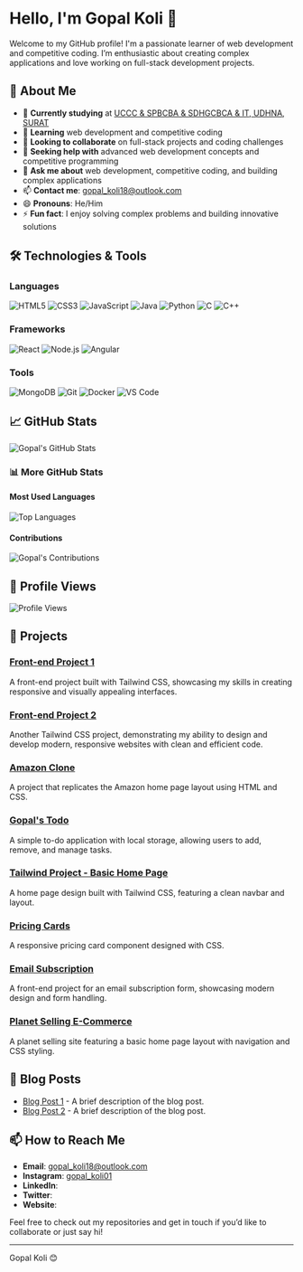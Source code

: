 # Hello, I'm Gopal Koli 👋

Welcome to my GitHub profile! I'm a passionate learner of web development and competitive coding. I’m enthusiastic about creating complex applications and love working on full-stack development projects.

## 🚀 About Me

- 🔭 **Currently studying** at [UCCC & SPBCBA & SDHGCBCA & IT, UDHNA, SURAT](https://www.google.com/maps/place/UDHNA,+SURAT)
- 🌱 **Learning** web development and competitive coding
- 👯 **Looking to collaborate** on full-stack projects and coding challenges
- 🤔 **Seeking help with** advanced web development concepts and competitive programming
- 💬 **Ask me about** web development, competitive coding, and building complex applications
- 📫 **Contact me**: [gopal_koli18@outlook.com](mailto:gopal_koli18@outlook.com)
- 😄 **Pronouns**: He/Him
- ⚡ **Fun fact**: I enjoy solving complex problems and building innovative solutions

## 🛠️ Technologies & Tools

### Languages
![HTML5](https://img.shields.io/badge/HTML5-%23E34F26?style=flat&logo=html5&logoColor=white)
![CSS3](https://img.shields.io/badge/CSS3-%231572B6?style=flat&logo=css3&logoColor=white)
![JavaScript](https://img.shields.io/badge/JavaScript-%23F7DF1C?style=flat&logo=javascript&logoColor=black)
![Java](https://img.shields.io/badge/Java-%23F7DF1C?style=flat&logo=java&logoColor=white)
![Python](https://img.shields.io/badge/Python-%2338673D?style=flat&logo=python&logoColor=white)
![C](https://img.shields.io/badge/C-%2300599C?style=flat&logo=c&logoColor=white)
![C++](https://img.shields.io/badge/C++-%2300599C?style=flat&logo=c%2B%2B&logoColor=white)

### Frameworks
![React](https://img.shields.io/badge/React-%2300D0F3?style=flat&logo=react&logoColor=white)
![Node.js](https://img.shields.io/badge/Node.js-%23339933?style=flat&logo=node.js&logoColor=white)
![Angular](https://img.shields.io/badge/Angular-%23DD0031?style=flat&logo=angular&logoColor=white)

### Tools
![MongoDB](https://img.shields.io/badge/MongoDB-%2347A248?style=flat&logo=mongodb&logoColor=white)
![Git](https://img.shields.io/badge/Git-%23F05032?style=flat&logo=git&logoColor=white)
![Docker](https://img.shields.io/badge/Docker-%232496ED?style=flat&logo=docker&logoColor=white)
![VS Code](https://img.shields.io/badge/VS%20Code-%23007ACC?style=flat&logo=visual-studio-code&logoColor=white)

## 📈 GitHub Stats

![Gopal's GitHub Stats](https://github-readme-stats.vercel.app/api?username=gopalkoli&show_icons=true&hide_title=true&hide_border=true&count_private=true&hide=prs&include_all_commits=true&theme=radical)

### 📊 More GitHub Stats

#### Most Used Languages
![Top Languages](https://github-readme-stats.vercel.app/api/top-langs/?username=gopalkoli&layout=compact&hide_title=true&hide_border=true&theme=radical)

#### Contributions
![Gopal's Contributions](https://github-readme-streak-stats.herokuapp.com/?user=gopalkoli&hide_border=true&theme=radical)

## 👀 Profile Views

![Profile Views](https://komarev.com/ghpvc/?username=gopalkoli)


## 🌟 Projects

### [Front-end Project 1](https://calm-sunflower-9f41f1.netlify.app/)
A front-end project built with Tailwind CSS, showcasing my skills in creating responsive and visually appealing interfaces.

### [Front-end Project 2](https://thunderous-horse-600c21.netlify.app/)
Another Tailwind CSS project, demonstrating my ability to design and develop modern, responsive websites with clean and efficient code.

### [Amazon Clone](https://gopalkoli88.github.io/amazon-clone/)
A project that replicates the Amazon home page layout using HTML and CSS. 

### [Gopal's Todo](https://gopalkoli88.github.io/gopal-s-todo/)
A simple to-do application with local storage, allowing users to add, remove, and manage tasks.

### [Tailwind Project - Basic Home Page](https://gopalkoli88.github.io/Tailwind_project_basic_home_page/)
A home page design built with Tailwind CSS, featuring a clean navbar and layout.

### [Pricing Cards](https://gopalkoli88.github.io/pricing-cards/)
A responsive pricing card component designed with CSS.

### [Email Subscription](https://gopalkoli88.github.io/email-subscribe/)
A front-end project for an email subscription form, showcasing modern design and form handling.

### [Planet Selling E-Commerce](https://gopalkoli88.github.io/-only_desktop-screen-PLANET_SELLING-E-COMMERCE-HTML-CSS-/)
A planet selling site featuring a basic home page layout with navigation and CSS styling.

## 📝 Blog Posts

- [Blog Post 1](https://your-blog-link.com/blog-post-1) - A brief description of the blog post.
- [Blog Post 2](https://your-blog-link.com/blog-post-2) - A brief description of the blog post.

## 📫 How to Reach Me

- **Email**: [gopal_koli18@outlook.com](mailto:gopal_koli18@outlook.com)
- **Instagram**:  [gopal_koli01](https://www.instagram.com/gopal_koli01)
- **LinkedIn**: <!-- [Your LinkedIn Profile](https://www.linkedin.com/in/your-profile/) (Optional)-->
- **Twitter**: <!-- [@YourTwitterHandle](https://twitter.com/YourTwitterHandle) (Optional)-->
- **Website**: <!-- [Your Website](https://yourwebsite.com) (Optional)-->

Feel free to check out my repositories and get in touch if you’d like to collaborate or just say hi!

---

Gopal Koli 😊
